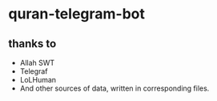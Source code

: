 # quran-telegram-bot

## thanks to
- Allah SWT
- Telegraf
- LoLHuman
- And other sources of data, written in corresponding files.
